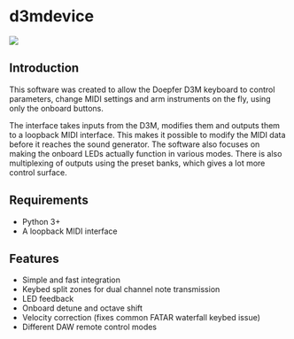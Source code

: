 # d3mdevice

![](https://i.imgur.com/dp9ROJl.png)

## Introduction
This software was created to allow the Doepfer D3M keyboard to control parameters, change MIDI settings and arm instruments on the fly, using only the onboard buttons.

The interface takes inputs from the D3M, modifies them and outputs them to a loopback MIDI interface. This makes it possible to modify the MIDI data before it reaches the sound generator. The software also focuses on making the onboard LEDs actually function in various modes. There is also multiplexing of outputs using the preset banks, which gives a lot more control surface.

## Requirements
* Python 3+
* A loopback MIDI interface

## Features
* Simple and fast integration
* Keybed split zones for dual channel note transmission
* LED feedback
* Onboard detune and octave shift
* Velocity correction (fixes common FATAR waterfall keybed issue)
* Different DAW remote control modes
